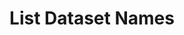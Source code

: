 ---
title: List Dataset Names
excerpt: List all dataset names for the documents you have submitted so far
api:
  file: openapi.json
  operationId: list_datasets
hidden: false
---